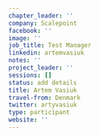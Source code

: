 ```yaml
---
chapter_leader: ''
company: Scalepoint
facebook: ''
image: ''
job_title: Test Manager
linkedin: artemvasiuk
notes: ''
project_leader: ''
sessions: []
status: add details
title: Artem Vasiuk
travel-from: Denmark
twitter: artyvasiuk
type: participant
website: ''
---
```


<!-- put more details about participant here -->